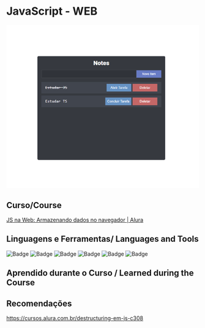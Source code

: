 # JavaScript - WEB
<div align="center">
  <img src=".readme/Screenshot_1.png" alt="App Notas" width="600">
</div>

## Curso/Course
[JS na Web: Armazenando dados no navegador | Alura](https://cursos.alura.com.br/course/js-web-armazenando-dados-navegador)

## Linguagens e Ferramentas/ Languages and Tools
![Badge](https://img.shields.io/badge/-HTML-E34F26?style=for-the-badge&logo=html5&logoColor=ffffff)
![Badge](https://img.shields.io/badge/-CSS3-1572B6?style=for-the-badge&logo=css3&logoColor=ffffff)
![Badge](https://img.shields.io/badge/-JavaScript-eed718?style=for-the-badge&logo=javascript&logoColor=ffffff)
![Badge](https://img.shields.io/badge/-VSCode-007ACC?style=for-the-badge&logo=visual-studio-code&logoColor=ffffff)
![Badge](https://img.shields.io/badge/-GIT-F1502F?style=for-the-badge&logo=git&logoColor=ffffff)
![Badge](https://img.shields.io/badge/-GITHUB-000000?style=for-the-badge&logo=github&logoColor=ffffff)

## Aprendido durante o Curso / Learned during the Course


## Recomendações
https://cursos.alura.com.br/destructuring-em-js-c308